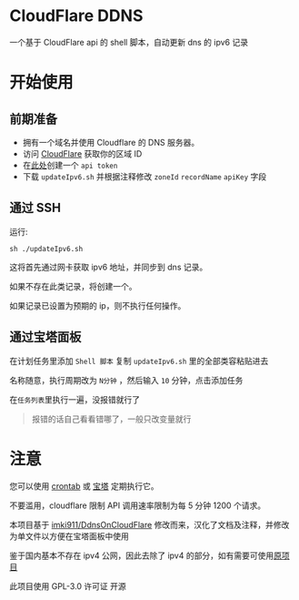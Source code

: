 # CloudFlare DDNS

一个基于 CloudFlare api 的 shell 脚本，自动更新 dns 的 ipv6 记录

# 开始使用

## 前期准备

- 拥有一个域名并使用 Cloudflare 的 DNS 服务器。
- 访问 [CloudFlare](https://dash.cloudflare.com/) 获取你的区域 ID
- 在[此处](https://dash.cloudflare.com/profile/api-tokens)创建一个 `api token` 
- 下载 `updateIpv6.sh` 并根据注释修改 `zoneId` `recordName` `apiKey` 字段

## 通过 SSH

运行:

``` shell
sh ./updateIpv6.sh
```

这将首先通过网卡获取 ipv6 地址，并同步到 dns 记录。

如果不存在此类记录，将创建一个。

如果记录已设置为预期的 ip，则不执行任何操作。

## 通过宝塔面板

在计划任务里添加 `Shell 脚本` 复制 `updateIpv6.sh` 里的全部类容粘贴进去

名称随意，执行周期改为 `N分钟` ，然后输入 `10` 分钟，点击添加任务

在`任务列表`里执行一遍，没报错就行了

> 报错的话自己看看错哪了，一般只改变量就行

# 注意

您可以使用 [crontab](https://linuxconfig.org/linux-crontab-reference-guide) 或 [宝塔](https://www.bt.cn/new/index.html) 定期执行它。

不要滥用，cloudflare 限制 API 调用速率限制为每 5 分钟 1200 个请求。

本项目基于 [imki911/DdnsOnCloudFlare](https://github.com/imki911/DdnsOnCloudFlare) 修改而来，汉化了文档及注释，并修改为单文件以方便在宝塔面板中使用

鉴于国内基本不存在 ipv4 公网，因此去除了 ipv4 的部分，如有需要可使用[原项目](https://github.com/imki911/DdnsOnCloudFlare)

此项目使用 GPL-3.0 许可证 开源